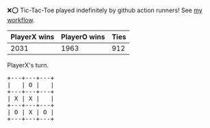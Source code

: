 :x::o: Tic-Tac-Toe played indefinitely by github action runners! See [my workflow](.github/workflows/play.yaml).

|PlayerX wins|PlayerO wins|Ties|
|-|-|-|
|2031|1963|912|

PlayerX's turn.

<pre>
+---+---+---+
|   | O |   |
+---+---+---+
| X | X |   |
+---+---+---+
| O | X | O |
+---+---+---+
</pre>